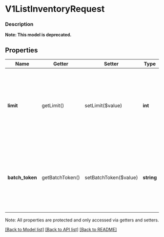 # V1ListInventoryRequest

### Description


**Note: This model is deprecated.**

## Properties
Name | Getter | Setter | Type | Description | Notes
------------ | ------------- | ------------- | ------------- | ------------- | -------------
**limit** | getLimit() | setLimit($value) | **int** | The maximum number of inventory entries to return in a single response. This value cannot exceed 1000. | [optional] 
**batch_token** | getBatchToken() | setBatchToken($value) | **string** | A pagination cursor to retrieve the next set of results for your original query to the endpoint. | [optional] 

Note: All properties are protected and only accessed via getters and setters.

[[Back to Model list]](../../README.md#documentation-for-models) [[Back to API list]](../../README.md#documentation-for-api-endpoints) [[Back to README]](../../README.md)

